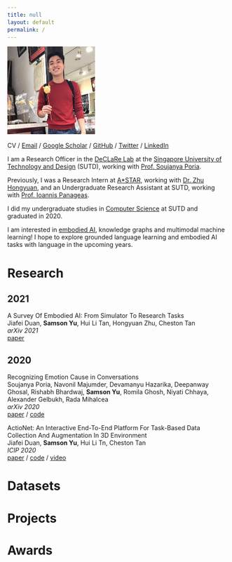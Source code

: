 ```yaml
---
title: null
layout: default
permalink: /
---
```


<head>
  <link rel="stylesheet" href="styles.css">
</head>

<img src="assets/images/image.JPG" alt="image" width="200" height="200" class="center">

CV / [Email](mailto:samson_yu@sutd.edu.sg) / [Google Scholar](https://scholar.google.com/citations?user=pYb0xhAAAAAJ&hl=en) / [GitHub](https://github.com/SamsonYuBaiJian) / [Twitter](https://twitter.com/SamsonYuBaiJian) / [LinkedIn](https://www.linkedin.com/in/samsonyubaijian/)

I am a Research Officer in the [DeCLaRe Lab](https://declare-lab.net/) at the [Singapore University of Technology and Design](https://sutd.edu.sg/) (SUTD), working with [Prof. Soujanya Poria](https://sporia.info/).

Previously, I was a Research Intern at [A*STAR](https://www.a-star.edu.sg/), working with [Dr. Zhu Hongyuan](https://scholar.google.com/citations?user=XTk3sYAAAAAJ&hl=en), and an Undergraduate Research Assistant at SUTD, working with [Prof. Ioannis Panageas](https://panageas.github.io/).

I did my undergraduate studies in [Computer Science](https://istd.sutd.edu.sg/) at SUTD and graduated in 2020.

I am interested in [embodied AI](https://embodied-ai.org/), knowledge graphs and multimodal machine learning! I hope to explore grounded language learning and embodied AI tasks with language in the upcoming years.

# Research
## 2021
A Survey Of Embodied AI: From Simulator To Research Tasks<br />
Jiafei Duan, **Samson Yu**, Hui Li Tan, Hongyuan Zhu, Cheston Tan<br />
*arXiv 2021*<br />
[paper](https://arxiv.org/abs/2103.04918)

## 2020
Recognizing Emotion Cause in Conversations<br />
Soujanya Poria, Navonil Majumder, Devamanyu Hazarika, Deepanway Ghosal, Rishabh Bhardwaj, **Samson Yu**, Romila Ghosh, Niyati Chhaya, Alexander Gelbukh, Rada Mihalcea<br />
*arXiv 2020*<br />
[paper](https://arxiv.org/abs/2012.11820) / [code](https://github.com/declare-lab/RECCON)

ActioNet: An Interactive End-To-End Platform For Task-Based Data Collection And Augmentation In 3D Environment<br />
Jiafei Duan, **Samson Yu**, Hui Li Tn, Cheston Tan<br />
*ICIP 2020*<br />
[paper](https://arxiv.org/abs/2010.01357) / [code](https://github.com/SamsonYuBaiJian/actionet) / [video](https://www.youtube.com/watch?v=nZAegJgGe8E)

# Datasets

# Projects

# Awards